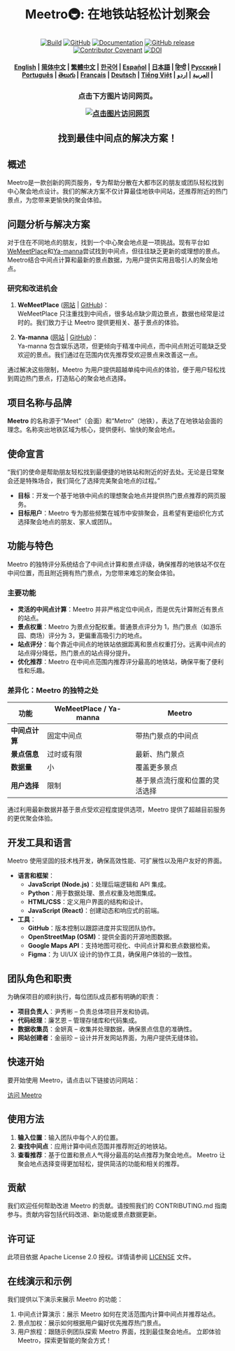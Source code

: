 <!---
版权 2020 The HuggingFace Team. 保留所有权利。

本文件依据 Apache License, Version 2.0（以下简称 "许可证"）授权。除非遵守许可证，否则不得使用本文件。可通过以下链接查看许可证副本。

    http://www.apache.org/licenses/LICENSE-2.0

除非适用法律要求或书面同意，按“现有”方式提供此文件，不含任何明示或暗示的担保。
有关许可证下的权限和限制，请参阅许可证。
-->

<h1 align="center">
    <p>Meetro🚇: 在地铁站轻松计划聚会</p>
</h1>

<p align="center">
    <a href="https://circleci.com/gh/huggingface/transformers"><img alt="Build" src="https://img.shields.io/circleci/build/github/huggingface/transformers/main"></a>
    <a href="https://github.com/huggingface/transformers/blob/main/LICENSE"><img alt="GitHub" src="https://img.shields.io/github/license/huggingface/transformers.svg?color=blue"></a>
    <a href="https://huggingface.co/docs/transformers/index"><img alt="Documentation" src="https://img.shields.io/website/http/huggingface.co/docs/transformers/index.svg?down_color=red&down_message=offline&up_message=online"></a>
    <a href="https://github.com/huggingface/transformers/releases"><img alt="GitHub release" src="https://img.shields.io/github/release/huggingface/transformers.svg"></a>
    <a href="https://github.com/huggingface/transformers/blob/main/CODE_OF_CONDUCT.md"><img alt="Contributor Covenant" src="https://img.shields.io/badge/Contributor%20Covenant-v2.0%20adopted-ff69b4.svg"></a>
    <a href="https://zenodo.org/badge/latestdoi/155220641"><img src="https://zenodo.org/badge/155220641.svg" alt="DOI"></a>
</p>

<h4 align="center">
    <p>
        <a href="https://github.com/Jineeary/meetro/blob/main/README.md">English</a> |
        <a href="https://github.com/Jineeary/meetro/blob/main/language/README_chinese(simplified).md">简体中文</a> |
        <a href="https://github.com/Jineeary/meetro/blob/main/language/README_chinese(traditional).md">繁體中文</a> |
        <a href="https://github.com/Jineeary/meetro/blob/main/language/README_korean.md">한국어</a> |
        <a href="https://github.com/Jineeary/meetro/blob/main/language/README_spanish.md">Español</a> |
        <a href="https://github.com/Jineeary/meetro/blob/main/language/README_japanese.md">日本語</a> |
        <a href="https://github.com/Jineeary/meetro/blob/main/language/README_hindi.md">हिन्दी</a> |
        <a href="https://github.com/Jineeary/meetro/blob/main/language/README_russian.md">Русский</a> |
        <a href="https://github.com/Jineeary/meetro/blob/main/language/README_portuguese.md">Рortuguês</a> |
        <a href="https://github.com/Jineeary/meetro/blob/main/language/README_telugu.md">తెలుగు</a> |
        <a href="https://github.com/Jineeary/meetro/blob/main/language/README_french.md">Français</a> |
        <a href="https://github.com/Jineeary/meetro/blob/main/language/README_german.md">Deutsch</a> |
        <a href="https://github.com/Jineeary/meetro/blob/main/language/README_vietnamese.md">Tiếng Việt</a> |
        <a href="https://github.com/Jineeary/meetro/blob/main/language/README_urd.md">العربية</a> |
        <a href="https://github.com/Jineeary/meetro/blob/main/language/README_arabic.md">اردو</a> |
    </p>
</h4>

<h3 align="center">
    <p>点击下方图片访问网页。</p>
    <a href="http://127.0.0.1:5500">
        <img src="https://github.com/Jineeary/meetro/blob/main/image/img_subway_modified.jpg" alt="点击图片访问网页">
    </a>
</h3>

<h2 align="center">
    <p>找到最佳中间点的解决方案！</p>
</h2>

## 概述
Meetro是一款创新的网页服务，专为帮助分散在大都市区的朋友或团队轻松找到中心聚会地点设计。我们的解决方案不仅计算最佳地铁中间站，还推荐附近的热门景点，为您带来更愉快的聚会体验。

## 问题分析与解决方案
对于住在不同地点的朋友，找到一个中心聚会地点是一项挑战。现有平台如[WeMeetPlace](https://wemeetplace.com)和[Ya-manna](https://ya-manna.com)尝试找到中间点，但往往缺乏更新的或理想的景点。Meetro结合中间点计算和最新的景点数据，为用户提供实用且吸引人的聚会地点。

### 研究和改进机会
1. **WeMeetPlace** ([网站](https://wemeetplace.com) | [GitHub](https://github.com/we-meetting/weMeet-frontend))：  
   WeMeetPlace 只注重找到中间点，很多站点缺少周边景点，数据也经常是过时的。我们致力于让 Meetro 提供更相关、基于景点的体验。

2. **Ya-manna** ([网站](https://ya-manna.com) | [GitHub](https://github.com/mandooro/YaManNa))：  
   Ya-manna 包含娱乐选项，但更倾向于精准中间点，而中间点附近可能缺乏受欢迎的景点。我们通过在范围内优先推荐受欢迎景点来改善这一点。

通过解决这些限制，Meetro 为用户提供超越单纯中间点的体验，便于用户轻松找到周边热门景点，打造贴心的聚会地点选择。

## 项目名称与品牌
**Meetro** 的名称源于“Meet”（会面）和“Metro”（地铁），表达了在地铁站会面的理念。名称突出地铁区域为核心，提供便利、愉快的聚会地点。

## 使命宣言
“我们的使命是帮助朋友轻松找到最便捷的地铁站和附近的好去处。无论是日常聚会还是特殊场合，我们简化了选择完美聚会地点的过程。”

- **目标**：开发一个基于地铁中间点的理想聚会地点并提供热门景点推荐的网页服务。
- **目标用户**：Meetro 专为那些频繁在城市中安排聚会，且希望有更组织化方式选择聚会地点的朋友、家人或团队。

## 功能与特色
Meetro 的独特评分系统结合了中间点计算和景点评级，确保推荐的地铁站不仅在中间位置，而且附近拥有热门景点，为您带来难忘的聚会体验。

### 主要功能
- **灵活的中间点计算**：Meetro 并非严格定位中间点，而是优先计算附近有景点的站点。
- **景点权重**：Meetro 为景点分配权重。普通景点评分为 1，热门景点（如游乐园、商场）评分为 3，更偏重高吸引力的地点。
- **站点评分**：每个靠近中间点的地铁站依据距离和景点权重打分。远离中间点的站点得分降低，热门景点的站点得分提升。
- **优化推荐**：Meetro 在中间点范围内推荐评分最高的地铁站，确保平衡了便利性和乐趣。

### 差异化：Meetro 的独特之处
| 功能                           | WeMeetPlace / Ya-manna                  | Meetro                                     |
|-----------------------------------|-----------------------------------------|--------------------------------------------|
| **中间点计算**           | 固定中间点                          | 带热门景点的中间点          |
| **景点信息**         | 过时或有限                     | 最新、热门景点             |
| **数据量**                    | 小                                   | 覆盖更多景点   |
| **用户选择**                   | 限制                                 | 基于景点流行度和位置的灵活选择 | 

通过利用最新数据并基于景点受欢迎程度提供选项，Meetro 提供了超越目前服务的更优聚会体验。

## 开发工具和语言
Meetro 使用坚固的技术栈开发，确保高效性能、可扩展性以及用户友好的界面。

- **语言和框架**：
  - **JavaScript (Node.js)**：处理后端逻辑和 API 集成。
  - **Python**：用于数据处理、景点权重及地图集成。
  - **HTML/CSS**：定义用户界面的结构和设计。
  - **JavaScript (React)**：创建动态和响应式的前端。
- **工具**：
  - **GitHub**：版本控制以跟踪进度并实现团队协作。
  - **OpenStreetMap (OSM)**：提供全面的开源地图数据。
  - **Google Maps API**：支持地图可视化、中间点计算和景点数据检索。
  - **Figma**：为 UI/UX 设计的协作工具，确保用户体验的一致性。

## 团队角色和职责
为确保项目的顺利执行，每位团队成员都有明确的职责：

- **项目负责人**：尹秀彬 – 负责总体项目开发和协调。
- **代码经理**：廉艺恩 – 管理存储库和代码集成。
- **数据收集员**：金妍真 – 收集并处理数据，确保景点信息的准确性。
- **网站创建者**：金丽珍 – 设计并开发网站界面，为用户提供无缝体验。

## 快速开始
要开始使用 Meetro，请点击以下链接访问网站：

[访问 Meetro](http://localhost:3000)

## 使用方法
1. **输入位置**：输入团队中每个人的位置。
2. **查找中间点**：应用计算中间点范围并推荐附近的地铁站。
3. **查看推荐**：基于位置和景点人气得分最高的站点推荐为聚会地点。
Meetro 让聚会地点选择变得更加轻松，提供简洁的功能和相关的推荐。

## 贡献
我们欢迎任何帮助改进 Meetro 的贡献。请按照我们的 CONTRIBUTING.md 指南参与。贡献内容包括代码改进、新功能或景点数据更新。

## 许可证
此项目依据 Apache License 2.0 授权。详情请参阅 [LICENSE](https://github.com/Jineeary/meetro/blob/main/LICENSE) 文件。

## 在线演示和示例
我们提供以下演示来展示 Meetro 的功能：

1. 中间点计算演示：展示 Meetro 如何在灵活范围内计算中间点并推荐站点。
2. 景点加权：展示如何根据用户偏好优先推荐热门景点。
3. 用户旅程：跟随示例团队探索 Meetro 界面，找到最佳聚会地点。
立即体验 Meetro，探索更智能的聚会方式！
